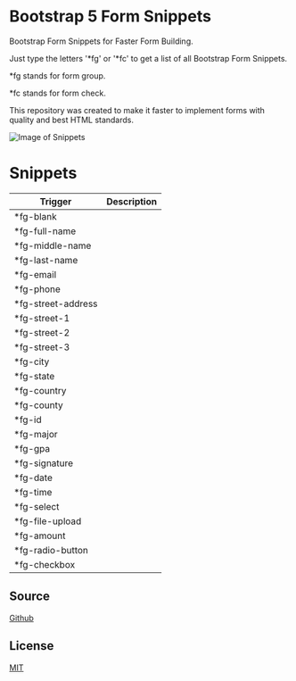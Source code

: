 # Bootstrap 5 Form Snippets

Bootstrap Form Snippets for Faster Form Building.

Just type the letters '*fg' or '*fc' to get a list of all Bootstrap Form Snippets.

*fg stands for form group.

*fc stands for form check.

This repository was created to make it faster to implement forms with quality and best HTML standards.

![Image of Snippets]()

# Snippets
Trigger | Description 
--- | --- 
*fg-blank |
*fg-full-name |
*fg-middle-name |
*fg-last-name |
*fg-email |
*fg-phone |
*fg-street-address |
*fg-street-1 |
*fg-street-2 |
*fg-street-3 |
*fg-city |
*fg-state |
*fg-country |
*fg-county |
*fg-id |
*fg-major |
*fg-gpa |
*fg-signature |
*fg-date |
*fg-time |
*fg-select |
*fg-file-upload |
*fg-amount |
*fg-radio-button |
*fg-checkbox |

## Source

[Github](https://github.com/andrewpolemeni/Bootstrap-5-Form-Snippets/blob/master/snippets/bootstrap-5-form-snippets.json)

## License

[MIT](https://github.com/andrewpolemeni/Bootstrap-5-Form-Snippets/blob/master/LICENSE)
